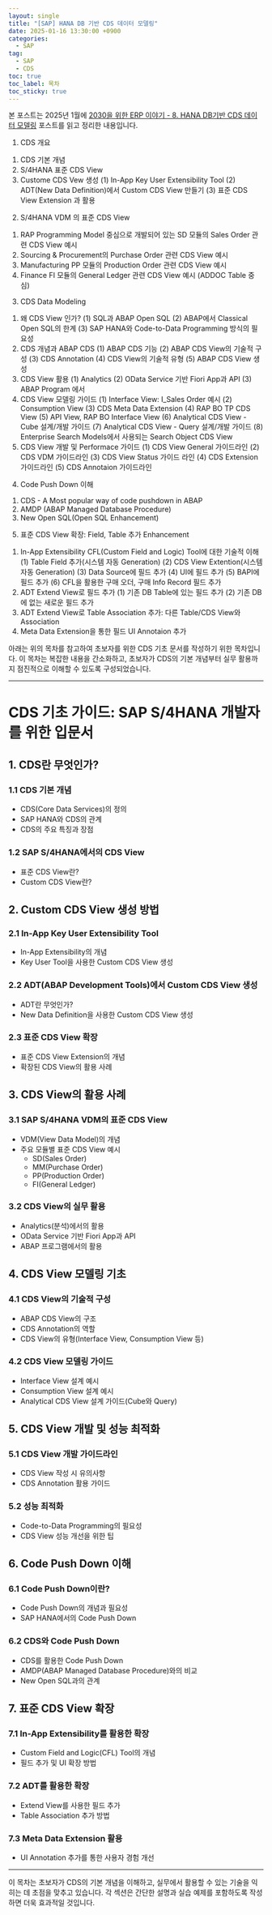 ```yaml
---
layout: single
title: "[SAP] HANA DB 기반 CDS 데이터 모델링"
date: 2025-01-16 13:30:00 +0900
categories: 
  - SAP
tag: 
  - SAP
  - CDS
toc: true
toc_label: 목차
toc_sticky: true
---
```


본 포스트는 2025년 1월에 [2030을 위한 ERP 이야기 - 8. HANA DB기반 CDS 데이터 모델링](https://brunch.co.kr/@lifeisex/10) 포스트를 읽고 정리한 내용입니다.

1. CDS 개요
  1) CDS 기본 개념
  2) S/4HANA 표준 CDS View
  3) Custome CDS Vew 생성
    (1) In-App Key User Extensibility Tool
    (2) ADT(New Data Definition)에서 Custom CDS View 만들기
    (3) 표준 CDS View Extension 과 활용
2. S/4HANA VDM 의 표준 CDS View
  1) RAP Programming Model 중심으로 개발되어 있는 SD 모듈의 Sales Order 관련 CDS View 예시
  2) Sourcing & Procurement의 Purchase Order 관련 CDS View 예시
  3) Manufacturing PP 모듈의 Production Order 관련 CDS View 예시
  4) Finance FI 모듈의 General Ledger 관련 CDS View 예시 (ADDOC Table 중심)
3. CDS Data Modeling
  1) 왜 CDS View 인가?
    (1) SQL과 ABAP Open SQL
    (2) ABAP에서 Classical Open SQL의 한계
    (3) SAP HANA와 Code-to-Data Programming 방식의 필요성
  2) CDS 개념과 ABAP CDS
    (1) ABAP CDS 기능
    (2) ABAP CDS View의 기술적 구성
    (3) CDS Annotation
    (4) CDS View의 기술적 유형
    (5) ABAP CDS View 생성
  3) CDS View 활용
    (1) Analytics
    (2) OData Service 기반 Fiori App과 API
    (3) ABAP Program 에서
  4) CDS View 모델링 가이드
    (1) Interface View: I_Sales Order 예시
    (2) Consumption View
    (3) CDS Meta Data Extension
    (4) RAP BO TP CDS View
    (5) API View, RAP BO Interface View
    (6) Analytical CDS View - Cube 설계/개발 가이드
    (7) Analytical CDS View - Query 설계/개발 가이드
    (8) Enterprise Search Models에서 사용되는 Search Object CDS View
  5) CDS View 개발 및 Performace 가이드
    (1) CDS View General 가이드라인
    (2) CDS VDM 가이드라인
    (3) CDS View Status 가이드 라인
    (4) CDS Extension 가이드라인
    (5) CDS Annotaion 가이드라인
4. Code Push Down 이해
  1) CDS - A Most popular way of code pushdown in ABAP
  2) AMDP (ABAP Managed Database Procedure)
  3) New Open SQL(Open SQL Enhancement)
5. 표준 CDS View 확장: Field, Table 추가 Enhancement
  1) In-App Extensibility CFL(Custom Field and Logic) Tool에 대한 기술적 이해
    (1) Table Field 추가(시스템 자동 Generation)
    (2) CDS View Extention(시스템 자동 Generation)
    (3) Data Source에 필드 추가
    (4) UI에 필드 추가
    (5) BAPI에 필드 추가
    (6) CFL을 활용한 구매 오더, 구매 Info Record 필드 추가
  2) ADT Extend View로 필드 추가
    (1) 기존 DB Table에 있는 필드 추가
    (2) 기존 DB에 없는 새로운 필드 추가
  3) ADT Extend View로 Table Association 추가: 다른 Table/CDS View와 Association
  4) Meta Data Extension을 통한 필드 UI Annotaion 추가



아래는 위의 목차를 참고하여 초보자를 위한 CDS 기초 문서를 작성하기 위한 목차입니다. 이 목차는 복잡한 내용을 간소화하고, 초보자가 CDS의 기본 개념부터 실무 활용까지 점진적으로 이해할 수 있도록 구성되었습니다.

---

# CDS 기초 가이드: SAP S/4HANA 개발자를 위한 입문서

## 1. CDS란 무엇인가?
### 1.1 CDS 기본 개념
- CDS(Core Data Services)의 정의
- SAP HANA와 CDS의 관계
- CDS의 주요 특징과 장점

### 1.2 SAP S/4HANA에서의 CDS View
- 표준 CDS View란?
- Custom CDS View란?

## 2. Custom CDS View 생성 방법
### 2.1 In-App Key User Extensibility Tool
- In-App Extensibility의 개념
- Key User Tool을 사용한 Custom CDS View 생성

### 2.2 ADT(ABAP Development Tools)에서 Custom CDS View 생성
- ADT란 무엇인가?
- New Data Definition을 사용한 Custom CDS View 생성

### 2.3 표준 CDS View 확장
- 표준 CDS View Extension의 개념
- 확장된 CDS View의 활용 사례

## 3. CDS View의 활용 사례
### 3.1 SAP S/4HANA VDM의 표준 CDS View
- VDM(View Data Model)의 개념
- 주요 모듈별 표준 CDS View 예시
  - SD(Sales Order)
  - MM(Purchase Order)
  - PP(Production Order)
  - FI(General Ledger)

### 3.2 CDS View의 실무 활용
- Analytics(분석)에서의 활용
- OData Service 기반 Fiori App과 API
- ABAP 프로그램에서의 활용

## 4. CDS View 모델링 기초
### 4.1 CDS View의 기술적 구성
- ABAP CDS View의 구조
- CDS Annotation의 역할
- CDS View의 유형(Interface View, Consumption View 등)

### 4.2 CDS View 모델링 가이드
- Interface View 설계 예시
- Consumption View 설계 예시
- Analytical CDS View 설계 가이드(Cube와 Query)

## 5. CDS View 개발 및 성능 최적화
### 5.1 CDS View 개발 가이드라인
- CDS View 작성 시 유의사항
- CDS Annotation 활용 가이드

### 5.2 성능 최적화
- Code-to-Data Programming의 필요성
- CDS View 성능 개선을 위한 팁

## 6. Code Push Down 이해
### 6.1 Code Push Down이란?
- Code Push Down의 개념과 필요성
- SAP HANA에서의 Code Push Down

### 6.2 CDS와 Code Push Down
- CDS를 활용한 Code Push Down
- AMDP(ABAP Managed Database Procedure)와의 비교
- New Open SQL과의 관계

## 7. 표준 CDS View 확장
### 7.1 In-App Extensibility를 활용한 확장
- Custom Field and Logic(CFL) Tool의 개념
- 필드 추가 및 UI 확장 방법

### 7.2 ADT를 활용한 확장
- Extend View를 사용한 필드 추가
- Table Association 추가 방법

### 7.3 Meta Data Extension 활용
- UI Annotation 추가를 통한 사용자 경험 개선

---

이 목차는 초보자가 CDS의 기본 개념을 이해하고, 실무에서 활용할 수 있는 기술을 익히는 데 초점을 맞추고 있습니다. 각 섹션은 간단한 설명과 실습 예제를 포함하도록 작성하면 더욱 효과적일 것입니다.

